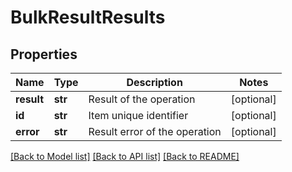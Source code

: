 # BulkResultResults

## Properties
Name | Type | Description | Notes
------------ | ------------- | ------------- | -------------
**result** | **str** | Result of the operation | [optional] 
**id** | **str** | Item unique identifier | [optional] 
**error** | **str** | Result error of the operation | [optional] 

[[Back to Model list]](../README.md#documentation-for-models) [[Back to API list]](../README.md#documentation-for-api-endpoints) [[Back to README]](../README.md)



